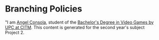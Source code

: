 # Branching Policies

"I am [Angel Consola](https://github.com/DarkAvanger), student of the [Bachelor's Degree in Video Games by UPC at CITM](https://www.citm.upc.edu/ing/estudis/graus-videojocs/). This content is generated for the second year's subject Project 2.
